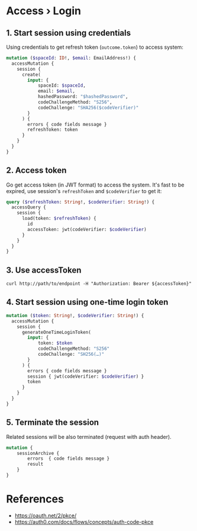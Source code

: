 Access › Login
====

## 1. Start session using credentials

Using credentials to get refresh token (`outcome.token`) to access system:

```graphql
mutation ($spaceId: ID!, $email: EmailAddress!) {
  accessMutation {
    session {
      create(
        input: {
            spaceId: $spaceId,
            email: $email,
            hashedPassword: "$hashedPassword",
            codeChallengeMethod: "S256",
            codeChallenge: "SHA256($codeVerifier)"
        }
      ) {
        errors { code fields message }
        refreshToken: token
      }
    }
  }
}
```

## 2. Access token

Go get access token (in JWT format) to access the system. It's fast to be expired, use session's `refreshToken`
and `$codeVerifier` to get it:

```graphql
query ($refreshToken: String!, $codeVerifier: String!) {
  accessQuery {
    session {
      load(token: $refreshToken) {
        id
        accessToken: jwt(codeVerifier: $codeVerifier)
      }
    }
  }
}
```

## 3. Use accessToken

```
curl http://path/to/endpoint -H "Authorization: Bearer ${accessToken}"
```

## 4. Start session using one-time login token

```graphql
mutation ($token: String!, $codeVerifier: String!) {
  accessMutation {
    session {
      generateOneTimeLoginToken(
        input: {
            token: $token
            codeChallengeMethod: "S256"
            codeChallenge: "SH256(…)"
        }
      ) {
        errors { code fields message }
        session { jwt(codeVerifier: $codeVerifier) }
        token
      }
    }
  }
}
```

## 5. Terminate the session

Related sessions will be also terminated (request with auth header).

```graphql
mutation {
    sessionArchive {
        errors  { code fields message }
        result
    }
}
```

References
====

- https://oauth.net/2/pkce/
- https://auth0.com/docs/flows/concepts/auth-code-pkce
